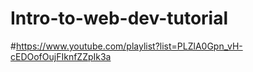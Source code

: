 # Intro-to-web-dev-tutorial
#https://www.youtube.com/playlist?list=PLZlA0Gpn_vH-cEDOofOujFIknfZZpIk3a
